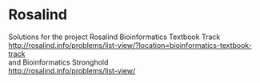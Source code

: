 Rosalind
========

Solutions for the project Rosalind Bioinformatics Textbook Track  
http://rosalind.info/problems/list-view/?location=bioinformatics-textbook-track  
and Bioinformatics Stronghold  
http://rosalind.info/problems/list-view/
